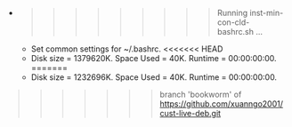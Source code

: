 * >>>>>>>>> Running inst-min-con-cld-bashrc.sh ...
  * Set common settings for ~/.bashrc.
<<<<<<< HEAD
  * Disk size = 1379620K. Space Used = 40K. Runtime = 00:00:00:00.
=======
  * Disk size = 1232696K. Space Used = 40K. Runtime = 00:00:00:00.
>>>>>>> branch 'bookworm' of https://github.com/xuanngo2001/cust-live-deb.git
